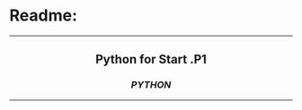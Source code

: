 # Readme:
 
---
 
<h2 align='center'>Python for Start .P1</h2>
<h3 quote align='center'><i>PYTHON</i></h3 quote>
 
---
